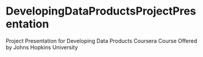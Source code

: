 DevelopingDataProductsProjectPresentation
=========================================

Project Presentation for Developing Data Products Coursera Course Offered by Johns Hopkins University
